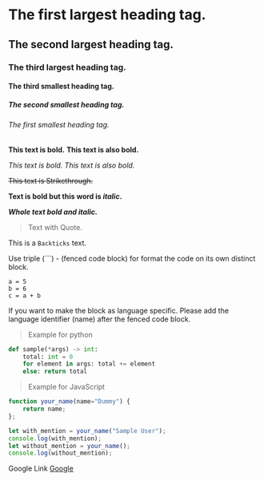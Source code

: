 # The first largest heading tag.
## The second largest heading tag.
### The third largest heading tag.
#### The third smallest heading tag.
##### The second smallest heading tag.
###### The first smallest heading tag.

**This text is bold.**
__This text is also bold.__

*This text is bold.*
_This text is also bold._

~~This text is Strikethrough.~~

**Text is bold but this word is _italic_.**

***Whole text bold and italic.***

> Text with Quote.

This is a `Backticks` text.

Use triple (```) - (fenced code block) for format the code on its own distinct block.

```
a = 5
b = 6
c = a + b
```

If you want to make the block as language specific. Please add the language identifier (name) after the fenced code block.

> Example for python

```python
def sample(*args) -> int:
    total: int = 0
    for element in args: total += element
    else: return total
```

> Example for JavaScript

```javascript
function your_name(name="Dummy") {
    return name;
};

let with_mention = your_name("Sample User");
console.log(with_mention);
let without_mention = your_name();
console.log(without_mention);
```

Google Link [Google](https://www.google.com)